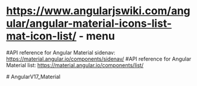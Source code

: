 # https://www.angularjswiki.com/angular/angular-material-icons-list-mat-icon-list/ - menu

#API reference for Angular Material sidenav: https://material.angular.io/components/sidenav/
#API reference for Angular Material list: https://material.angular.io/components/list/

#   A n g u l a r V 1 7 _ M a t e r i a l  
 